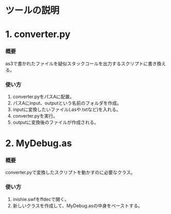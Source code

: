 # ツールの説明


# 1. converter.py
### 概要
as3で書かれたファイルを疑似スタックコールを出力するスクリプトに書き換える。

### 使い方
1. converter.pyをパスAに配置。
1. パスAにinput、outputという名前のフォルダを作成。
1. inputに変換したいファイル(.asや.txtなど)を入れる。
1. converter.pyを実行。
1. outputに変換後のファイルが作成される。

# 2. MyDebug.as
### 概要
converter.pyで変換したスクリプトを動かすのに必要なクラス。

### 使い方
1. inishie.swfをffdecで開く。
2. 新しいクラスを作成して、MyDebug.asの中身をペーストする。
